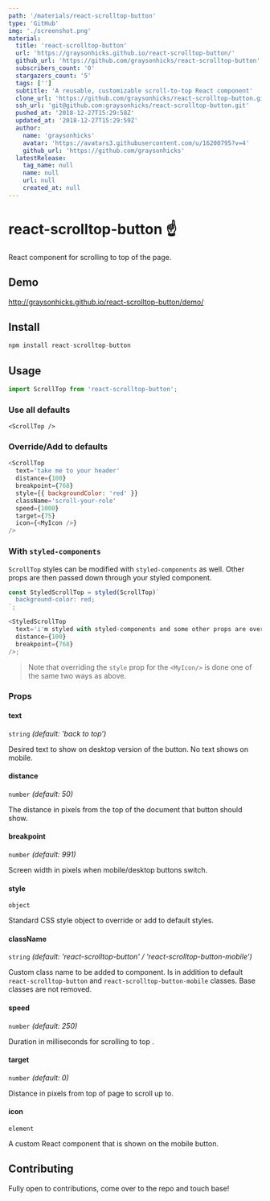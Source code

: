 ```yaml
---
path: '/materials/react-scrolltop-button'
type: 'GitHub'
img: './screenshot.png'
material:
  title: 'react-scrolltop-button'
  url: 'https://graysonhicks.github.io/react-scrolltop-button/'
  github_url: 'https://github.com/graysonhicks/react-scrolltop-button'
  subscribers_count: '0'
  stargazers_count: '5'
  tags: ['']
  subtitle: 'A reusable, customizable scroll-to-top React component'
  clone_url: 'https://github.com/graysonhicks/react-scrolltop-button.git'
  ssh_url: 'git@github.com:graysonhicks/react-scrolltop-button.git'
  pushed_at: '2018-12-27T15:29:58Z'
  updated_at: '2018-12-27T15:29:59Z'
  author:
    name: 'graysonhicks'
    avatar: 'https://avatars3.githubusercontent.com/u/16200795?v=4'
    github_url: 'https://github.com/graysonhicks'
  latestRelease:
    tag_name: null
    name: null
    url: null
    created_at: null
---
```

# react-scrolltop-button ☝️

React component for scrolling to top of the page.

## Demo

http://graysonhicks.github.io/react-scrolltop-button/demo/

## Install

```javascript
npm install react-scrolltop-button
```

## Usage

```javascript
import ScrollTop from 'react-scrolltop-button';
```

### Use all defaults

`<ScrollTop />`

### Override/Add to defaults

```javascript
<ScrollTop
  text='take me to your header'
  distance={100}
  breakpoint={768}
  style={{ backgroundColor: 'red' }}
  className='scroll-your-role'
  speed={1000}
  target={75}
  icon={<MyIcon />}
/>
```

### With `styled-components`

`ScrollTop` styles can be modified with `styled-components` as well. Other props are then passed down through your styled component.

```javascript
const StyledScrollTop = styled(ScrollTop)`
  background-color: red;
`;

<StyledScrollTop
  text='i'm styled with styled-components and some other props are overwritten too'
  distance={100}
  breakpoint={768}
/>;
```

> Note that overriding the `style` prop for the `<MyIcon/>` is done one of the same two ways as above.

### Props

#### text

`string` _(default: 'back to top')_

Desired text to show on desktop version of the button. No text shows on mobile.

#### distance

`number` _(default: 50)_

The distance in pixels from the top of the document that button should show.

#### breakpoint

`number` _(default: 991)_

Screen width in pixels when mobile/desktop buttons switch.

#### style

`object`

Standard CSS style object to override or add to default styles.

#### className

`string` _(default: 'react-scrolltop-button' / 'react-scrolltop-button-mobile')_

Custom class name to be added to component. Is in addition to default `react-scrolltop-button` and `react-scrolltop-button-mobile` classes. Base classes are not removed.

#### speed

`number` _(default: 250)_

Duration in milliseconds for scrolling to top .

#### target

`number` _(default: 0)_

Distance in pixels from top of page to scroll up to.

#### icon

`element`

A custom React component that is shown on the mobile button.

## Contributing

Fully open to contributions, come over to the repo and touch base!
